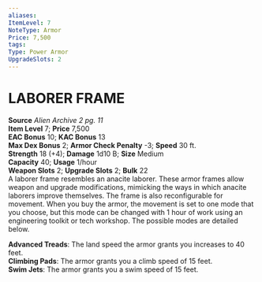 ```yaml
---
aliases: 
ItemLevel: 7
NoteType: Armor
Price: 7,500
tags: 
Type: Power Armor
UpgradeSlots: 2
---
```

# LABORER FRAME
**Source** _Alien Archive 2 pg. 11_  
**Item Level** 7; **Price** 7,500  
**EAC Bonus** 10; **KAC Bonus** 13  
**Max Dex Bonus** 2; **Armor Check Penalty** -3; **Speed** 30 ft.  
**Strength** 18 (+4); **Damage** 1d10 B; **Size** Medium  
**Capacity** 40; **Usage** 1/hour  
**Weapon Slots** 2; **Upgrade Slots** 2; **Bulk** 22  
A laborer frame resembles an anacite laborer. These armor frames allow weapon and upgrade modifications, mimicking the ways in which anacite laborers improve themselves. The frame is also reconfigurable for movement. When you buy the armor, the movement is set to one mode that you choose, but this mode can be changed with 1 hour of work using an engineering toolkit or tech workshop. The possible modes are detailed below.  
  
**Advanced Treads**: The land speed the armor grants you increases to 40 feet.  
**Climbing Pads**: The armor grants you a climb speed of 15 feet.  
**Swim Jets**: The armor grants you a swim speed of 15 feet.